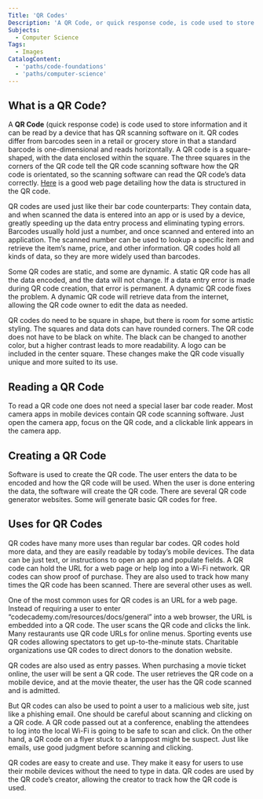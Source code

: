 ```yaml
---
Title: 'QR Codes'
Description: 'A QR Code, or quick response code, is code used to store information that can be read by a QR scanner.'
Subjects:
  - Computer Science
Tags:
  - Images
CatalogContent:
  - 'paths/code-foundations'
  - 'paths/computer-science'
---
```


## What is a QR Code?

A **QR Code** (quick response code) is code used to store information and it can be read by a device that has QR scanning software on it. QR codes differ from barcodes seen in a retail or grocery store in that a standard barcode is one-dimensional and reads horizontally. A QR code is a square-shaped, with the data enclosed within the square. The three squares in the corners of the QR code tell the QR code scanning software how the QR code is orientated, so the scanning software can read the QR code’s data correctly. [Here](https://www.qr-code-generator.com/qr-code-marketing/qr-codes-basics/) is a good web page detailing how the data is structured in the QR code.

QR codes are used just like their bar code counterparts: They contain data, and when scanned the data is entered into an app or is used by a device, greatly speeding up the data entry process and eliminating typing errors. Barcodes usually hold just a number, and once scanned and entered into an application. The scanned number can be used to lookup a specific item and retrieve the item’s name, price, and other information. QR codes hold all kinds of data, so they are more widely used than barcodes.

Some QR codes are static, and some are dynamic. A static QR code has all the data encoded, and the data will not change. If a data entry error is made during QR code creation, that error is permanent. A dynamic QR code fixes the problem. A dynamic QR code will retrieve data from the internet, allowing the QR code owner to edit the data as needed.

QR codes do need to be square in shape, but there is room for some artistic styling. The squares and data dots can have rounded corners. The QR code does not have to be black on white. The black can be changed to another color, but a higher contrast leads to more readability. A logo can be included in the center square. These changes make the QR code visually unique and more suited to its use.

## Reading a QR Code

To read a QR code one does not need a special laser bar code reader. Most camera apps in mobile devices contain QR code scanning software. Just open the camera app, focus on the QR code, and a clickable link appears in the camera app.

## Creating a QR Code

Software is used to create the QR code. The user enters the data to be encoded and how the QR code will be used. When the user is done entering the data, the software will create the QR code. There are several QR code generator websites. Some will generate basic QR codes for free.

## Uses for QR Codes

QR codes have many more uses than regular bar codes. QR codes hold more data, and they are easily readable by today’s mobile devices. The data can be just text, or instructions to open an app and populate fields. A QR code can hold the URL for a web page or help log into a Wi-Fi network. QR codes can show proof of purchase. They are also used to track how many times the QR code has been scanned. There are several other uses as well.

One of the most common uses for QR codes is an URL for a web page. Instead of requiring a user to enter “codecademy.com/resources/docs/general” into a web browser, the URL is embedded into a QR code. The user scans the QR code and clicks the link. Many restaurants use QR code URLs for online menus. Sporting events use QR codes allowing spectators to get up-to-the-minute stats. Charitable organizations use QR codes to direct donors to the donation website.

QR codes are also used as entry passes. When purchasing a movie ticket online, the user will be sent a QR code. The user retrieves the QR code on a mobile device, and at the movie theater, the user has the QR code scanned and is admitted.

But QR codes can also be used to point a user to a malicious web site, just like a phishing email. One should be careful about scanning and clicking on a QR code. A QR code passed out at a conference, enabling the attendees to log into the local Wi-Fi is going to be safe to scan and click. On the other hand, a QR code on a flyer stuck to a lamppost might be suspect. Just like emails, use good judgment before scanning and clicking.

QR codes are easy to create and use. They make it easy for users to use their mobile devices without the need to type in data. QR codes are used by the QR code’s creator, allowing the creator to track how the QR code is used.
